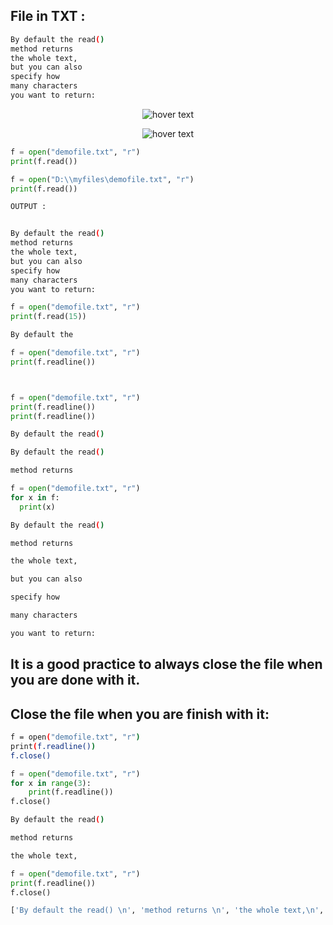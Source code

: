 ## File in TXT : 

```bash
By default the read() 
method returns 
the whole text,
but you can also 
specify how
many characters 
you want to return:
```
<p align="center">
  <img src="https://media.discordapp.net/attachments/764436939398185000/786573600307806229/Screenshot_2020-12-10_184215.png" title="hover text">
</p>

<p align="center">
  <img src="https://media.discordapp.net/attachments/764436939398185000/786574678675816468/unknown.png" title="hover text">
</p>

```python
f = open("demofile.txt", "r")
print(f.read())

f = open("D:\\myfiles\demofile.txt", "r")
print(f.read())

```

```bash
OUTPUT :  


By default the read() 
method returns        
the whole text,       
but you can also      
specify how
many characters       
you want to return:
```

```python
f = open("demofile.txt", "r")
print(f.read(15))
```

```bash
By default the 
```

```python
f = open("demofile.txt", "r")
print(f.readline())



f = open("demofile.txt", "r")
print(f.readline())
print(f.readline())
```
```bash
By default the read() 

By default the read() 

method returns   
```

```python
f = open("demofile.txt", "r")
for x in f:
  print(x)
```  

```bash
By default the read() 

method returns 

the whole text,

but you can also

specify how

many characters

you want to return:
``` 




## It is a good practice to always close the file when you are done with it.
## Close the file when you are finish with it:

```bash
f = open("demofile.txt", "r")
print(f.readline())
f.close()
```

```python
f = open("demofile.txt", "r")
for x in range(3):
    print(f.readline())
f.close()
```

```bash
By default the read() 

method returns 

the whole text,
```


```python
f = open("demofile.txt", "r")
print(f.readline())
f.close()
```
```bash
['By default the read() \n', 'method returns \n', 'the whole text,\n', 'but you can also \n', 'specify how\n', 'many characters \n', 'you want to return:']
```
